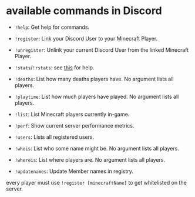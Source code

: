 # available commands in Discord
- `!help`: Get help for commands.

- `!register`: Link your Discord User to your Minecraft Player.
- `!unregister`: Unlink your current Discord User from the linked Minecraft Player.

- `!stats`/`!rstats`: see [this](./queryable_stats.md) for help.
- `!deaths`: List how many deaths players have. No argument lists all players.
- `!playtime`: List how much players have played. No argument lists all players.

- `!list`: List Minecraft players currently in-game.
- `!perf`: Show current server performance metrics.

- `!users`: Lists all registered users.
- `!whois`: List who some name might be. No argument lists all players.
- `!whereis`: List where players are. No argument lists all players.

- `!updatenames`: Update Member names in registry.

every player must use `!register [minecraftName]` to get whitelisted on the server.